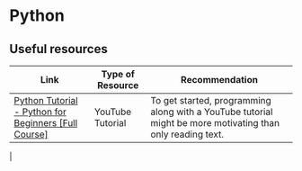 # Python



## Useful resources

| Link  | Type of Resource | Recommendation |
| ------------- | ------------- | ------- |
| [Python Tutorial - Python for Beginners [Full Course]](https://www.youtube.com/watch?v=_uQrJ0TkZlc&t=4546s) | YouTube Tutorial | To get started, programming along with a YouTube tutorial might be more motivating than only reading text. |
|




